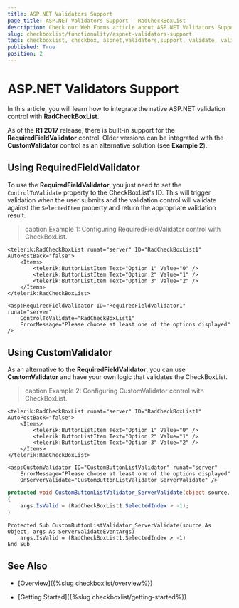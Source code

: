 ```yaml
---
title: ASP.NET Validators Support
page_title: ASP.NET Validators Support - RadCheckBoxList
description: Check our Web Forms article about ASP.NET Validators Support.
slug: checkboxlist/functionality/aspnet-validators-support
tags: checkboxlist, checkbox, aspnet,validators,support, validate, validation, native
published: True
position: 2
---
```


# ASP.NET Validators Support

In this article, you will learn how to integrate the native ASP.NET validation control with **RadCheckBoxList**.

As of the **R1 2017** release, there is built-in support for the **RequiredFieldValidator** control. Older versions can be integrated with the **CustomValidator** control as an alternative solution (see **Example 2**).

## Using RequiredFieldValidator

To use the **RequiredFieldValidator**, you just need to set the `ControlToValidate` property to the CheckBoxList's ID. This will trigger validation when the user submits and the validation control will validate against the `SelectedItem` property and return the appropriate validation result.

>caption Example 1: Configuring RequiredFieldValidator control with CheckBoxList.

````ASP.NET
<telerik:RadCheckBoxList runat="server" ID="RadCheckBoxList1" AutoPostBack="false">
	<Items>
		<telerik:ButtonListItem Text="Option 1" Value="0" />
		<telerik:ButtonListItem Text="Option 2" Value="1" />
		<telerik:ButtonListItem Text="Option 3" Value="2" />
	</Items>
</telerik:RadCheckBoxList>

<asp:RequiredFieldValidator ID="RequiredFieldValidator1" runat="server" 
    ControlToValidate="RadCheckBoxList1"
    ErrorMessage="Please choose at least one of the options displayed" />
````

## Using CustomValidator

As an alternative to the **RequiredFieldValidator**, you can use **CustomValidator** and have your own logic that validates the CheckBoxList.

>caption Example 2: Configuring CustomValidator control with CheckBoxList.

````ASP.NET
<telerik:RadCheckBoxList runat="server" ID="RadCheckBoxList1" AutoPostBack="false">
	<Items>
		<telerik:ButtonListItem Text="Option 1" Value="0" />
		<telerik:ButtonListItem Text="Option 2" Value="1" />
		<telerik:ButtonListItem Text="Option 3" Value="2" />
	</Items>
</telerik:RadCheckBoxList>

<asp:CustomValidator ID="CustomButtonListValidator" runat="server" 
    ErrorMessage="Please choose at least one of the options displayed"
    OnServerValidate="CustomButtonListValidator_ServerValidate" />
````
````C#
protected void CustomButtonListValidator_ServerValidate(object source, ServerValidateEventArgs args)
{
    args.IsValid = (RadCheckBoxList1.SelectedIndex > -1);
}
````
````VB
Protected Sub CustomButtonListValidator_ServerValidate(source As Object, args As ServerValidateEventArgs)
	args.IsValid = (RadCheckBoxList1.SelectedIndex > -1)
End Sub
````

## See Also

* [Overview]({%slug checkboxlist/overview%})

* [Getting Started]({%slug checkboxlist/getting-started%})
